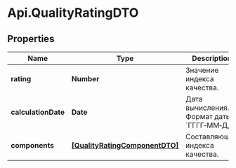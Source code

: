 # Api.QualityRatingDTO

## Properties

Name | Type | Description | Notes
------------ | ------------- | ------------- | -------------
**rating** | **Number** | Значение индекса качества. | 
**calculationDate** | **Date** | Дата вычисления.  Формат даты: &#x60;ГГГГ‑ММ‑ДД&#x60;.  | 
**components** | [**[QualityRatingComponentDTO]**](QualityRatingComponentDTO.md) | Составляющие индекса качества. | 


